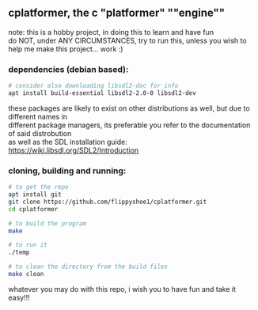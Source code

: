 ## cplatformer, the c "platformer" ""engine""
note: this is a hobby project, in doing this to learn and have fun\
do NOT, under ANY CIRCUMSTANCES, try to run this, unless you wish to help me make this project... work :)

### dependencies (debian based):
```sh
# consider also downloading libsdl2-doc for info
apt install build-essential libsdl2-2.0-0 libsdl2-dev
```
these packages are likely to exist on other distributions as well, but due to different names in\
different package managers, its preferable you refer to the documentation of said distrobution\
as well as the SDL installation guide: https://wiki.libsdl.org/SDL2/Introduction

### cloning, building and running:
```sh
# to get the repo
apt install git
git clone https://github.com/flippyshoe1/cplatformer.git
cd cplatformer

# to build the program
make

# to run it
./temp

# to clean the directory from the build files
make clean
```

whatever you may do with this repo, i wish you to have fun and take it easy!!!